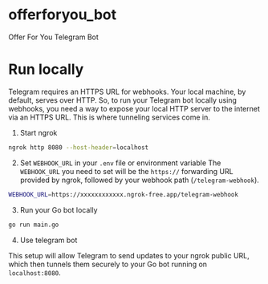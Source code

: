 # offerforyou_bot
Offer For You Telegram Bot

# Run locally

Telegram requires an HTTPS URL for webhooks. Your local machine, by default, serves over HTTP. So, to run your Telegram bot locally using webhooks, you need a way to expose your local HTTP server to the internet via an HTTPS URL. This is where tunneling services come in.

1. Start ngrok
```sh
ngrok http 8080 --host-header=localhost
```
2. Set `WEBHOOK_URL` in your `.env` file or environment variable
The `WEBHOOK_URL` you need to set will be the `https://` forwarding URL provided by ngrok, followed by your webhook path (`/telegram-webhook`).
```sh
WEBHOOK_URL=https://xxxxxxxxxxxx.ngrok-free.app/telegram-webhook
```
3. Run your Go bot locally
```sh
go run main.go
```
4. Use telegram bot

This setup will allow Telegram to send updates to your ngrok public URL, which then tunnels them securely to your Go bot running on `localhost:8080`.